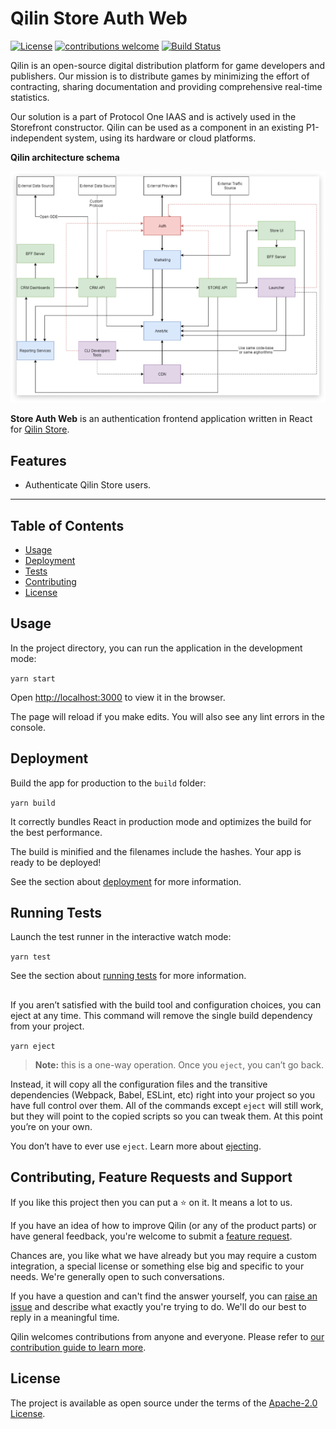 # Qilin Store Auth Web

[![License](https://img.shields.io/badge/License-Apache%202.0-blue.svg)](https://opensource.org/licenses/Apache-2.0)
[![contributions welcome](https://img.shields.io/badge/contributions-welcome-brightgreen.svg?style=flat)](https://github.com/qilin/store-auth-web/issues)
[![Build Status](https://travis-ci.com/qilin/store-auth-web.svg?branch=master)](https://travis-ci.com/qilin/store-auth-web)

Qilin is an open-source digital distribution platform for game developers and publishers. Our mission is to distribute games by minimizing the effort of contracting, sharing documentation and providing comprehensive real-time statistics.

Our solution is a part of Protocol One IAAS and is actively used in the Storefront constructor. Qilin can be used as a component in an existing P1-independent system, using its hardware or cloud platforms.

**Qilin architecture schema**

![Qilin architecture schema](qilin-schema.png)

**Store Auth Web** is an authentication frontend application written in React for [Qilin Store](https://github.com/qilin/store-web).

## Features

- Authenticate Qilin Store users.

---

## Table of Contents

- [Usage](#usage)
- [Deployment](#deployment)
- [Tests](#running-tests)
- [Contributing](#contributing)
- [License](#license)

## Usage

In the project directory, you can run the application in the development mode:

`yarn start`

Open [http://localhost:3000](http://localhost:3000) to view it in the browser.

The page will reload if you make edits. You will also see any lint errors in the console.

## Deployment

Build the app for production to the `build` folder:

`yarn build`

It correctly bundles React in production mode and optimizes the build for the best performance.

The build is minified and the filenames include the hashes. Your app is ready to be deployed!

See the section about [deployment](https://facebook.github.io/create-react-app/docs/deployment) for more information.

## Running Tests

Launch the test runner in the interactive watch mode:

`yarn test`

See the section about [running tests](https://facebook.github.io/create-react-app/docs/running-tests) for more information.

## 

If you aren’t satisfied with the build tool and configuration choices, you can eject at any time. 
This command will remove the single build dependency from your project.

`yarn eject`

> **Note:** this is a one-way operation. Once you `eject`, you can’t go back.

Instead, it will copy all the configuration files and the transitive dependencies (Webpack, Babel, ESLint, etc) right into your project so you have full control over them. All of the commands except `eject` will still work, but they will point to the copied scripts so you can tweak them. At this point you’re on your own.

You don’t have to ever use `eject`. Learn more about [ejecting](https://create-react-app.dev/docs/available-scripts/#npm-run-eject).

## Contributing, Feature Requests and Support

If you like this project then you can put a ⭐ on it. It means a lot to us.

If you have an idea of how to improve Qilin (or any of the product parts) or have general feedback, you're welcome to submit a [feature request](../../issues/new?assignees=&labels=&template=feature_request.md&title=).

Chances are, you like what we have already but you may require a custom integration, a special license or something else big and specific to your needs. We're generally open to such conversations.

If you have a question and can't find the answer yourself, you can [raise an issue](../../issues/new?assignees=&labels=&template=support-request.md&title=I+have+a+question+about+%3Cthis+and+that%3E+%5BSupport%5D) and describe what exactly you're trying to do. We'll do our best to reply in a meaningful time.

Qilin welcomes contributions from anyone and everyone. Please refer to [our contribution guide to learn more](CONTRIBUTING.md).

## License

The project is available as open source under the terms of the [Apache-2.0 License](https://opensource.org/licenses/Apache-2.0).